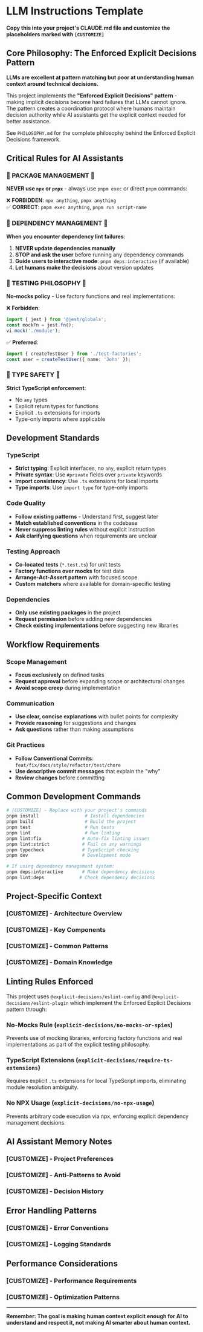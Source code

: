 # LLM Instructions Template

**Copy this into your project's CLAUDE.md file and customize the placeholders marked with `[CUSTOMIZE]`**

## Core Philosophy: The Enforced Explicit Decisions Pattern

**LLMs are excellent at pattern matching but poor at understanding human context around technical decisions.**

This project implements the **"Enforced Explicit Decisions" pattern** - making implicit decisions become hard failures that LLMs cannot ignore. The pattern creates a coordination protocol where humans maintain decision authority while AI assistants get the explicit context needed for better assistance.

See `PHILOSOPHY.md` for the complete philosophy behind the Enforced Explicit Decisions framework.

## Critical Rules for AI Assistants

### 🚨 PACKAGE MANAGEMENT 🚨

**NEVER use `npx` or `pnpx`** - always use `pnpm exec` or direct `pnpm` commands:

❌ **FORBIDDEN**: `npx anything`, `pnpx anything`  
✅ **CORRECT**: `pnpm exec anything`, `pnpm run script-name`

### 🚨 DEPENDENCY MANAGEMENT 🚨

**When you encounter dependency lint failures**:

1. **NEVER update dependencies manually**
2. **STOP and ask the user** before running any dependency commands
3. **Guide users to interactive mode**: `pnpm deps:interactive` (if available)
4. **Let humans make the decisions** about version updates

### 🚨 TESTING PHILOSOPHY 🚨

**No-mocks policy** - Use factory functions and real implementations:

❌ **Forbidden**:

```typescript
import { jest } from '@jest/globals';
const mockFn = jest.fn();
vi.mock('./module');
```

✅ **Preferred**:

```typescript
import { createTestUser } from './test-factories';
const user = createTestUser({ name: 'John' });
```

### 🚨 TYPE SAFETY 🚨

**Strict TypeScript enforcement**:

- No `any` types
- Explicit return types for functions
- Explicit `.ts` extensions for imports
- Type-only imports where applicable

## Development Standards

### TypeScript

- **Strict typing**: Explicit interfaces, no `any`, explicit return types
- **Private syntax**: Use `#private` fields over `private` keywords
- **Import consistency**: Use `.ts` extensions for local imports
- **Type imports**: Use `import type` for type-only imports

### Code Quality

- **Follow existing patterns** - Understand first, suggest later
- **Match established conventions** in the codebase
- **Never suppress linting rules** without explicit instruction
- **Ask clarifying questions** when requirements are unclear

### Testing Approach

- **Co-located tests** (`*.test.ts`) for unit tests
- **Factory functions over mocks** for test data
- **Arrange-Act-Assert pattern** with focused scope
- **Custom matchers** where available for domain-specific testing

### Dependencies

- **Only use existing packages** in the project
- **Request permission** before adding new dependencies
- **Check existing implementations** before suggesting new libraries

## Workflow Requirements

### Scope Management

- **Focus exclusively** on defined tasks
- **Request approval** before expanding scope or architectural changes
- **Avoid scope creep** during implementation

### Communication

- **Use clear, concise explanations** with bullet points for complexity
- **Provide reasoning** for suggestions and changes
- **Ask questions** rather than making assumptions

### Git Practices

- **Follow Conventional Commits**: `feat/fix/docs/style/refactor/test/chore`
- **Use descriptive commit messages** that explain the "why"
- **Review changes** before committing

## Common Development Commands

```bash
# [CUSTOMIZE] - Replace with your project's commands
pnpm install                 # Install dependencies
pnpm build                   # Build the project
pnpm test                    # Run tests
pnpm lint                    # Run linting
pnpm lint:fix               # Auto-fix linting issues
pnpm lint:strict            # Fail on any warnings
pnpm typecheck              # TypeScript checking
pnpm dev                    # Development mode

# If using dependency management system:
pnpm deps:interactive       # Make dependency decisions
pnpm lint:deps             # Check dependency decisions
```

## Project-Specific Context

### [CUSTOMIZE] - Architecture Overview
<!-- Describe your project's architecture, key concepts, and design patterns -->

### [CUSTOMIZE] - Key Components
<!-- List and describe the main components, services, or modules -->

### [CUSTOMIZE] - Common Patterns
<!-- Document frequently used patterns, conventions, or utilities -->

### [CUSTOMIZE] - Domain Knowledge
<!-- Include any domain-specific knowledge that helps with development -->

## Linting Rules Enforced

This project uses `@explicit-decisions/eslint-config` and `@explicit-decisions/eslint-plugin` which implement the Enforced Explicit Decisions pattern through:

### No-Mocks Rule (`explicit-decisions/no-mocks-or-spies`)

Prevents use of mocking libraries, enforcing factory functions and real implementations as part of the explicit testing philosophy.

### TypeScript Extensions (`explicit-decisions/require-ts-extensions`)

Requires explicit `.ts` extensions for local TypeScript imports, eliminating module resolution ambiguity.

### No NPX Usage (`explicit-decisions/no-npx-usage`)

Prevents arbitrary code execution via npx, enforcing explicit dependency management decisions.

## AI Assistant Memory Notes

### [CUSTOMIZE] - Project Preferences
<!-- Add specific preferences, patterns, or decisions that should be remembered -->

### [CUSTOMIZE] - Anti-Patterns to Avoid
<!-- Document what NOT to do in this specific project -->

### [CUSTOMIZE] - Decision History
<!-- Key architectural or technical decisions that inform future work -->

## Error Handling Patterns

### [CUSTOMIZE] - Error Conventions
<!-- Document how errors should be handled, logged, and propagated -->

### [CUSTOMIZE] - Logging Standards
<!-- Describe logging practices, levels, and conventions -->

## Performance Considerations

### [CUSTOMIZE] - Performance Requirements
<!-- Any specific performance requirements or constraints -->

### [CUSTOMIZE] - Optimization Patterns
<!-- Common optimization techniques used in the project -->

---

**Remember: The goal is making human context explicit enough for AI to understand and respect it, not making AI smarter about human context.**
